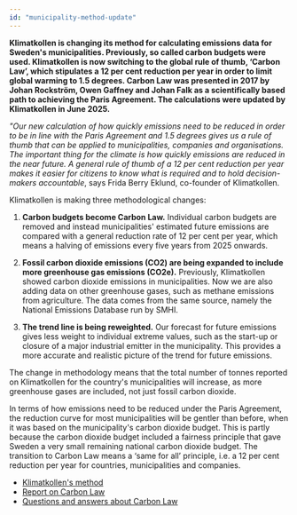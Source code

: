 ```yaml
---
id: "municipality-method-update"
---
```

                       
**Klimatkollen is changing its method for calculating emissions data for Sweden's municipalities. Previously, so called carbon budgets were used. Klimatkollen is now switching to the global rule of thumb, ‘Carbon Law’, which stipulates a 12 per cent reduction per year in order to limit global warming to 1.5 degrees. Carbon Law was presented in 2017 by Johan Rockström, Owen Gaffney and Johan Falk as a scientifically based path to achieving the Paris Agreement. The calculations were updated by Klimatkollen in June 2025.**  

*"Our new calculation of how quickly emissions need to be reduced in order to be in line with the Paris Agreement and 1.5 degrees gives us a rule of thumb that can be applied to municipalities, companies and organisations. The important thing for the climate is how quickly emissions are reduced in the near future. A general rule of thumb of a 12 per cent reduction per year makes it easier for citizens to know what is required and to hold decision-makers accountable*, says Frida Berry Eklund, co-founder of Klimatkollen. 

Klimatkollen is making three methodological changes:

1. **Carbon budgets become Carbon Law.** Individual carbon budgets are removed and instead municipalities' estimated future emissions are compared with a general reduction rate of 12 per cent per year, which means a halving of emissions every five years from 2025 onwards.

2. **Fossil carbon dioxide emissions (CO2) are being expanded to include more greenhouse gas emissions (CO2e).** Previously, Klimatkollen showed carbon dioxide emissions in municipalities. Now we are also adding data on other greenhouse gases, such as methane emissions from agriculture. The data comes from the same source, namely the National Emissions Database run by SMHI.

3. **The trend line is being reweighted.** Our forecast for future emissions gives less weight to individual extreme values, such as the start-up or closure of a major industrial emitter in the municipality. This provides a more accurate and realistic picture of the trend for future emissions.

The change in methodology means that the total number of tonnes reported on Klimatkollen for the country's municipalities will increase, as more greenhouse gases are included, not just fossil carbon dioxide.

In terms of how emissions need to be reduced under the Paris Agreement, the reduction curve for most municipalities will be gentler than before, when it was based on the municipality's carbon dioxide budget. This is partly because the carbon dioxide budget included a fairness principle that gave Sweden a very small remaining national carbon dioxide budget. The transition to Carbon Law means a ‘same for all’ principle, i.e. a 12 per cent reduction per year for countries, municipalities and companies.
- [Klimatkollen's method](en/methodology?view=municipalityDataOverview)
- [Report on Carbon Law](/reports/2025-06-19_ApplyingCarbonLawFrom2025.pdf)
- [Questions and answers about Carbon Law](en/insights/carbon-law-from-2025)

